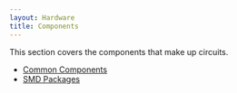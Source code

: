 ```yaml
---
layout: Hardware
title: Components
---
```


This section covers the components that make up circuits.

* [Common Components](Common)
* [SMD Packages](Packages_and_Sizes)

